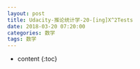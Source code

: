 ```yaml
---
layout: post
title: Udacity-推论统计学-20-[ing]X^2Tests
date: 2018-03-20 07:20:00
categories: 数学
tags: 数学
---
```

* content
{:toc}






















